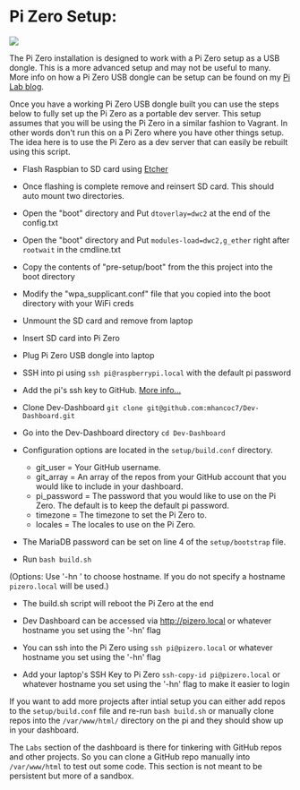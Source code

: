 # Pi Zero Setup:

<img src="https://raw.githubusercontent.com/mhancoc7/Dev-Dashboard/master/assets/pizero-dashboard.png"/>

The Pi Zero installation is designed to work with a Pi Zero setup as a USB dongle. This is a more advanced setup and may not be useful to many. More info on how a Pi Zero USB dongle can be setup can be found on my [Pi Lab blog](https://pilab.dev/raspberry-pi-portable-dev-server).

Once you have a working Pi Zero USB dongle built you can use the steps below to fully set up the Pi Zero as a portable dev server. This setup assumes that you will be using the Pi Zero in a similar fashion to Vagrant. In other words don't run this on a Pi Zero where you have other things setup. The idea here is to use the Pi Zero as a dev server that can easily be rebuilt using this script.

- Flash Raspbian to SD card using [Etcher](https://www.balena.io/etcher/)

- Once flashing is complete remove and reinsert SD card. This should auto mount two directories.

- Open the "boot" directory and Put `dtoverlay=dwc2` at the end of the config.txt

- Open the "boot" directory and  Put `modules-load=dwc2,g_ether` right after `rootwait` in the cmdline.txt

- Copy the contents of "pre-setup/boot" from the this project into the boot directory

- Modify the "wpa_supplicant.conf" file that you copied into the boot directory with your WiFi creds

- Unmount the SD card and remove from laptop

- Insert SD card into Pi Zero

- Plug Pi Zero USB dongle into laptop

- SSH into pi using `ssh pi@raspberrypi.local` with the default pi password

- Add the pi's ssh key to GitHub. [More info...](https://help.github.com/en/articles/about-ssh)

- Clone Dev-Dashboard `git clone git@github.com:mhancoc7/Dev-Dashboard.git`

- Go into the Dev-Dashboard directory `cd Dev-Dashboard`

- Configuration options are located in the `setup/build.conf` directory.
  - git_user = Your GitHub username.
  - git_array = An array of the repos from your GitHub account that you would like to include in your dashboard.
  - pi_password = The password that you would like to use on the Pi Zero. The default is to keep the default pi password.
  - timezone = The timezone to set the Pi Zero to.
  - locales = The locales to use on the Pi Zero.

- The MariaDB password can be set on line 4 of the `setup/bootstrap` file.

- Run `bash build.sh`

(Options: Use '-hn <hostname>' to choose hostname. If you do not specify a hostname `pizero.local` will be used.)

- The build.sh script will reboot the Pi Zero at the end

- Dev Dashboard can be accessed via http://pizero.local or whatever hostname you set using the '-hn' flag

- You can ssh into the Pi Zero using `ssh pi@pizero.local` or whatever hostname you set using the '-hn' flag

- Add your laptop's SSH Key to Pi Zero `ssh-copy-id pi@pizero.local` or whatever hostname you set using the '-hn' flag to make it easier to login

If you want to add more projects after intial setup you can either add repos to the `setup/build.conf` file and re-run `bash build.sh` or manually clone repos into the `/var/www/html/` directory on the pi and they should show up in your dashboard.

The `Labs` section of the dashboard is there for tinkering with GitHub repos and other projects. So you can clone a GitHub repo manually into `/var/www/html` to test out some code. This section is not meant to be persistent but more of a sandbox.
